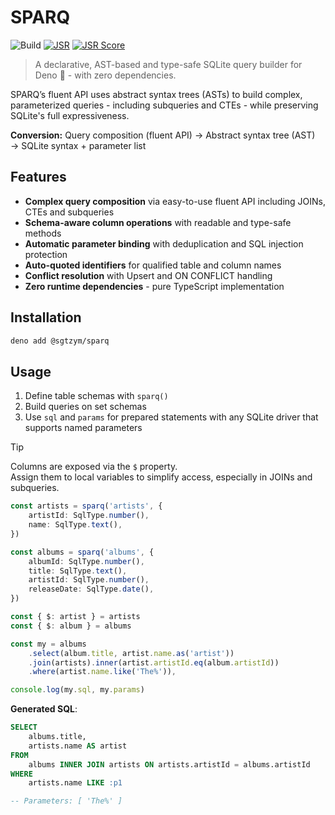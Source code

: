 # SPARQ

![Build](https://github.com/sgtzym/sparq/actions/workflows/build.yml/badge.svg)
[![JSR](https://jsr.io/badges/@sgtzym/sparq)](https://jsr.io/@sgtzym/sparq)
[![JSR Score](https://jsr.io/badges/@sgtzym/sparq/score)](https://jsr.io/@sgtzym/sparq)

> A declarative, AST-based and type-safe SQLite query builder for Deno 🦕 - with
> zero dependencies.

SPARQ’s fluent API uses abstract syntax trees (ASTs) to build complex,
parameterized queries - including subqueries and CTEs - while preserving
SQLite's full expressiveness.

**Conversion:** Query composition (fluent API) → Abstract syntax tree (AST) →
SQLite syntax + parameter list

## Features

- **Complex query composition** via easy-to-use fluent API including JOINs, CTEs
  and subqueries
- **Schema-aware column operations** with readable and type-safe methods
- **Automatic parameter binding** with deduplication and SQL injection
  protection
- **Auto-quoted identifiers** for qualified table and column names
- **Conflict resolution** with Upsert and ON CONFLICT handling
- **Zero runtime dependencies** - pure TypeScript implementation

## Installation

```bash
deno add @sgtzym/sparq
```

## Usage

1. Define table schemas with `sparq()`
2. Build queries on set schemas
3. Use `sql` and `params` for prepared statements with any SQLite driver that
   supports named parameters

> [!TIP]
> Columns are exposed via the `$` property.\
> Assign them to local variables to simplify access, especially in JOINs and
> subqueries.

```ts
const artists = sparq('artists', {
    artistId: SqlType.number(),
    name: SqlType.text(),
})

const albums = sparq('albums', {
    albumId: SqlType.number(),
    title: SqlType.text(),
    artistId: SqlType.number(),
    releaseDate: SqlType.date(),
})

const { $: artist } = artists
const { $: album } = albums

const my = albums
    .select(album.title, artist.name.as('artist'))
    .join(artists).inner(artist.artistId.eq(album.artistId))
    .where(artist.name.like('The%')),

console.log(my.sql, my.params)
```

**Generated SQL**:

```sql
SELECT
    albums.title,
    artists.name AS artist
FROM
    albums INNER JOIN artists ON artists.artistId = albums.artistId
WHERE
    artists.name LIKE :p1

-- Parameters: [ 'The%' ]
```